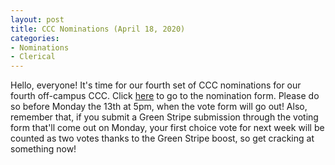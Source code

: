 ```yaml
---
layout: post
title: CCC Nominations (April 18, 2020)
categories:
- Nominations
- Clerical
---
```


Hello, everyone!  It's time for our fourth set of CCC nominations for our fourth off-campus CCC.  Click [here](https://forms.gle/YnETeHee2AVCGMHH8) to go to the nomination form.  Please do so before Monday the 13th at 5pm, when the vote form will go out!  Also, remember that, if you submit a Green Stripe submission through the voting form that'll come out on Monday, your first choice vote for next week will be counted as two votes thanks to the Green Stripe boost, so get cracking at something now!
